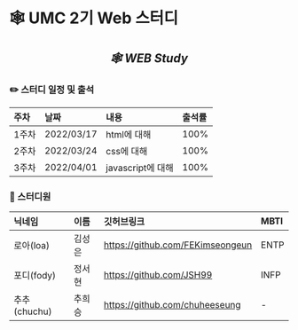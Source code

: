 # 🕸 UMC 2기 Web 스터디

<div align="center">
 
 <h2> 
 <i> 🕸 WEB Study </i> 
 </h2>
</div>  


### ✏️ 스터디 일정 및 출석

|주차|날짜|내용|출석률|
|:---|:---|:---|:---|
|1주차|2022/03/17|html에 대해|100%|
|2주차|2022/03/24|css에 대해|100%|
|3주차|2022/04/01|javascript에 대해|100%|

### 📝 스터디원
|닉네임|이름|깃허브링크|MBTI
|:---|:---|:---|:--|
|로아(loa)|김성은|https://github.com/FEKimseongeun|ENTP|
|포디(fody)|정서현|https://github.com/JSH99|INFP|
|추추(chuchu)|추희승|https://github.com/chuheeseung|-|

